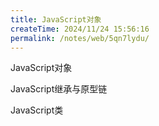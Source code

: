 ```yaml
---
title: JavaScript对象
createTime: 2024/11/24 15:56:16
permalink: /notes/web/5qn7lydu/
---
```

JavaScript对象

JavaScript继承与原型链

JavaScript类